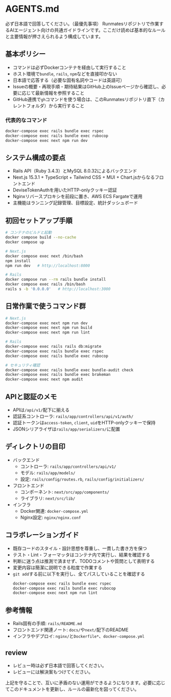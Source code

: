 # AGENTS.md
必ず日本語で回答してください。（最優先事項）
Runmatesリポジトリで作業するAIエージェント向けの共通ガイドラインです。ここだけ読めば基本的なルールと主要情報が押さえられるよう構成しています。

## 基本ポリシー
- コマンドは必ずDockerコンテナを経由して実行すること
- ホスト環境で`bundle`, `rails`, `npm`などを直接叩かない
- 日本語で応答する（必要な固有名詞やコードは英語可）
- Issueの概要・再現手順・期待結果はGitHub上のIssueページから確認し、必要に応じて最新情報を参照すること
- GitHub連携で`gh`コマンドを使う場合は、このRunmatesリポジトリ直下（カレントフォルダ）から実行すること

### 代表的なコマンド
```bash
docker-compose exec rails bundle exec rspec
docker-compose exec rails bundle exec rubocop
docker-compose exec next npm run dev
```

## システム構成の要点
- Rails API（Ruby 3.4.3）とMySQL 8.0.32によるバックエンド
- Next.js 15.3.1 + TypeScript + Tailwind CSS + MUI + Chart.jsからなるフロントエンド
- DeviseTokenAuthを用いたHTTP-onlyクッキー認証
- Nginxリバースプロキシを前段に置き、AWS ECS Fargateで運用
- 主機能はランニング記録管理、目標設定、統計ダッシュボード

## 初回セットアップ手順
```bash
# コンテナのビルドと起動
docker compose build --no-cache
docker compose up

# Next.js
docker compose exec next /bin/bash
npm install
npm run dev   # http://localhost:8000

# Rails
docker compose run --rm rails bundle install
docker compose exec rails /bin/bash
rails s -b '0.0.0.0'   # http://localhost:3000
```

## 日常作業で使うコマンド群
```bash
# Next.js
docker-compose exec next npm run dev
docker-compose exec next npm run build
docker-compose exec next npm run lint

# Rails
docker-compose exec rails rails db:migrate
docker-compose exec rails bundle exec rspec
docker-compose exec rails bundle exec rubocop

# セキュリティ確認
docker-compose exec rails bundle exec bundle-audit check
docker-compose exec rails bundle exec brakeman
docker-compose exec next npm audit
```

## APIと認証のメモ
- APIは`/api/v1/`配下に揃える
- 認証系コントローラ: `rails/app/controllers/api/v1/auth/`
- 認証トークンは`access-token`, `client`, `uid`をHTTP-onlyクッキーで保持
- JSONシリアライザは`rails/app/serializers/`に配置

## ディレクトリの目印
- バックエンド
  - コントローラ: `rails/app/controllers/api/v1/`
  - モデル: `rails/app/models/`
  - 設定: `rails/config/routes.rb`, `rails/config/initializers/`
- フロントエンド
  - コンポーネント: `next/src/app/components/`
  - ライブラリ: `next/src/lib/`
- インフラ
  - Docker関連: `docker-compose.yml`
  - Nginx設定: `nginx/nginx.conf`

## コラボレーションガイド
- 既存コードのスタイル・設計思想を尊重し、一貫した書き方を保つ
- テスト・Lint・フォーマッタはコンテナ内で実行し、結果を確認する
- 判断に迷う点は推測で済ませず、TODOコメントや質問として表明する
- 変更内容は簡潔に説明できる粒度で作業する
- `git add`する前に以下を実行し、全てパスしていることを確認する
  ```bash
  docker-compose exec rails bundle exec rspec
  docker-compose exec rails bundle exec rubocop
  docker-compose exec next npm run lint
  ```

## 参考情報
- Rails固有の手順: `rails/README.md`
- フロントエンド関連ノート: `docs/`や`next/`配下のREADME
- インフラやデプロイ: `nginx/`と`Dockerfile*`、`docker-compose.yml`

## review
- レビュー時は必ず日本語で回答してください。
- レビューには解決案もつけてください。

上記を守ることで、互いに矛盾のない運用ができるようになります。必要に応じてこのドキュメントを更新し、ルールの最新化を図ってください。
